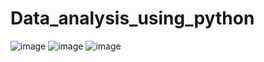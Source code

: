 # Data_analysis_using_python
![image](https://github.com/samarth25341/Data_analysis_using_python/assets/98587645/37896f34-2abd-48b3-a0a5-e6bd66664784)
![image](https://github.com/samarth25341/Data_analysis_using_python/assets/98587645/fa8536ab-0679-40a2-b6a9-dcc765352176)
![image](https://github.com/samarth25341/Data_analysis_using_python/assets/98587645/b1f0603e-853b-44ef-b953-91bd8266abed)

